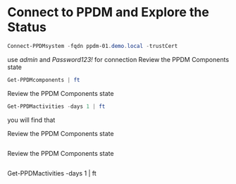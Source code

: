 # Connect to PPDM and Explore the Status

```Powershell
Connect-PPDMsystem -fqdn ppdm-01.demo.local -trustCert
```
use *admin* and *Password123!* for connection
Review the PPDM Components state
```Powershell
Get-PPDMcomponents | ft
```

Review the PPDM Components state
```Powershell
Get-PPDMactivities -days 1 | ft
```
you will find that

Review the PPDM Components state
```Powershell
```
Review the PPDM Components state
```Powershell
```




Get-PPDMactivities -days 1 | ft